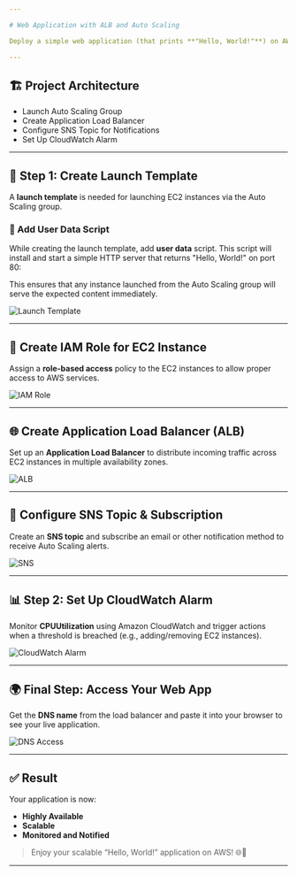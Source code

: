 ```yaml
---

# Web Application with ALB and Auto Scaling

Deploy a simple web application (that prints **"Hello, World!"**) on AWS using **EC2 instances**, ensuring **high availability** and **scalability**.

---
```


## 🏗️ Project Architecture

* Launch Auto Scaling Group
* Create Application Load Balancer
* Configure SNS Topic for Notifications
* Set Up CloudWatch Alarm

---

## 🚀 Step 1: Create Launch Template

A **launch template** is needed for launching EC2 instances via the Auto Scaling group.

### 🧾 Add User Data Script

While creating the launch template, add **user data** script. This script will install and start a simple HTTP server that returns "Hello, World!" on port 80:

This ensures that any instance launched from the Auto Scaling group will serve the expected content immediately.

![Launch Template](https://github.com/user-attachments/assets/5bbe1a42-4056-4c33-bfdc-0b76b594cdf4)

---

## 🔐 Create IAM Role for EC2 Instance

Assign a **role-based access** policy to the EC2 instances to allow proper access to AWS services.

![IAM Role](https://github.com/user-attachments/assets/47cd10db-f139-4616-928e-9f433e476df2)

---

## 🌐 Create Application Load Balancer (ALB)

Set up an **Application Load Balancer** to distribute incoming traffic across EC2 instances in multiple availability zones.

![ALB](https://github.com/user-attachments/assets/86b9351c-db32-4600-b7e9-9d91ba1e149f)

---

## 📩 Configure SNS Topic & Subscription

Create an **SNS topic** and subscribe an email or other notification method to receive Auto Scaling alerts.

![SNS](https://github.com/user-attachments/assets/b1709142-2db3-4d0f-8548-691986c0a12d)

---

## 📊 Step 2: Set Up CloudWatch Alarm

Monitor **CPUUtilization** using Amazon CloudWatch and trigger actions when a threshold is breached (e.g., adding/removing EC2 instances).

![CloudWatch Alarm](https://github.com/user-attachments/assets/d964d479-2a30-4a56-a845-97ab1c2e8527)

---

## 🌍 Final Step: Access Your Web App

Get the **DNS name** from the load balancer and paste it into your browser to see your live application.

![DNS Access](https://github.com/user-attachments/assets/57b5a62d-2242-4b78-b4eb-b23f726bb543)

---

## ✅ Result

Your application is now:

* **Highly Available**
* **Scalable**
* **Monitored and Notified**

> Enjoy your scalable “Hello, World!” application on AWS! 🌐🚀

---


